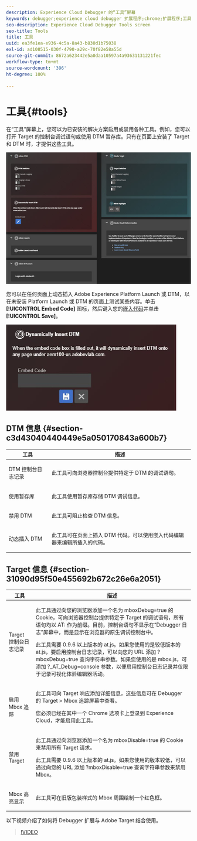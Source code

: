 ```yaml
---
description: Experience Cloud Debugger 的“工具”屏幕
keywords: debugger;experience cloud debugger 扩展程序;chrome;扩展程序;工具;dtm;target
seo-description: Experience Cloud Debugger Tools screen
seo-title: Tools
title: 工具
uuid: ea3fe1ea-e936-4c5a-8a43-b830d1b75038
exl-id: ad108515-030f-4790-a29c-70f82e58a55d
source-git-commit: 8672a623442e5a0daa10597a4a93631131221fec
workflow-type: tm+mt
source-wordcount: '396'
ht-degree: 100%

---
```


# 工具{#tools}

在“工具”屏幕上，您可以为已安装的解决方案启用或禁用各种工具。例如，您可以打开 Target 的控制台调试语句或使用 DTM 暂存库。只有在页面上安装了 Target 和 DTM 时，才提供这些工具。

![](assets/tools.jpg)

您可以在任何页面上动态插入 Adobe Experience Platform Launch 或 DTM，以在未安装 Platform Launch 或 DTM 的页面上测试某些内容。单击 **[!UICONTROL Embed Code]** 图标，然后键入您的[嵌入代码](https://docs.adobe.com/content/help/zh-Hans/dtm/using/client-side/deployment.html)并单击 **[!UICONTROL Save]**。

![](assets/tools-embedcode.jpg)

## DTM 信息 {#section-c3d43040440449e5a050170843a600b7}

<table id="table_04625C3319134E169A35DB74C1D1FB31"> 
 <thead> 
  <tr> 
   <th colname="col1" class="entry"> 工具 </th> 
   <th colname="col2" class="entry"> 描述 </th> 
  </tr>
 </thead>
 <tbody> 
  <tr> 
   <td colname="col1"> <p> DTM 控制台日志记录 </p> </td> 
   <td colname="col2"> <p>此工具可向浏览器控制台提供特定于 DTM 的调试语句。 </p> </td> 
  </tr> 
  <tr> 
   <td colname="col1"> <p>使用暂存库 </p> </td> 
   <td colname="col2"> <p>此工具使用暂存库存储 DTM 调试信息。 </p> </td> 
  </tr> 
  <tr> 
   <td colname="col1"> <p>禁用 DTM </p> </td> 
   <td colname="col2"> <p>此工具可阻止检查 DTM 信息。 </p> </td> 
  </tr> 
  <tr> 
   <td colname="col1"> <p> 动态插入 DTM </p> </td> 
   <td colname="col2"> <p> 此工具可在页面上插入 DTM 代码。可以使用嵌入代码编辑器来编辑所插入的代码。 </p> </td> 
  </tr> 
 </tbody> 
</table>

## Target 信息 {#section-31090d95f50e455692b672c26e6a2051}

<table id="table_A71D269B49F4417599EBACA44D5CCF4F"> 
 <thead> 
  <tr> 
   <th colname="col1" class="entry"> 工具 </th> 
   <th colname="col2" class="entry"> 描述 </th> 
  </tr>
 </thead>
 <tbody> 
  <tr> 
   <td colname="col1"> <p>Target 控制台日志记录 </p> </td> 
   <td colname="col2"> <p>此工具通过向您的浏览器添加一个名为<span class="codeph"> mboxDebug=true</span> 的 Cookie，可向浏览器控制台提供特定于 Target 的调试语句，所有语句均以 <span class="codeph">AT:</span> 作为前缀。目前，控制台语句不显示在“Debugger 日志”屏幕中，而是显示在浏览器的原生调试控制台中。 </p> <p> 此工具需要 0.9.6 以上版本的 at.js。如果您使用的是较低版本的 at.js，要启用控制台日志记录，可以向您的 URL 添加<span class="codeph"> ?mboxDebug=true</span> 查询字符串参数。如果您使用的是 mbox.js，可添加<span class="codeph"> ?_AT_Debug=console</span> 参数，以便启用控制台日志记录并仅限于记录可视化体验编辑器活动。 </p> </td> 
  </tr> 
  <tr> 
   <td colname="col1"> <p> 启用 Mbox 追踪 </p> </td> 
   <td colname="col2"> <p>此工具可向 Target 响应添加详细信息，这些信息可在 Debugger 的 <span class="uicontrol">Target &gt; Mbox 追踪</span>屏幕中查看。 </p> <p> 您必须已经在其中一个 Chrome 选项卡上登录到 Experience Cloud，才能启用此工具。 </p> </td> 
  </tr> 
  <tr> 
   <td colname="col1"> <p>禁用 Target </p> </td> 
   <td colname="col2"> <p>此工具通过向浏览器添加一个名为<span class="codeph"> mboxDisable=true</span> 的 Cookie 来禁用所有 Target 请求。 </p> <p> 此工具需要 0.9.6 以上版本的 at.js。如果您使用的版本较低，可以通过向您的 URL 添加<span class="codeph"> ?mboxDisable=true</span> 查询字符串参数来禁用 Mbox。 </p> </td> 
  </tr> 
  <tr> 
   <td colname="col1"> <p> Mbox 高亮显示 </p> </td> 
   <td colname="col2"> <p> 此工具可在旧版包装样式的 Mbox 周围绘制一个红色框。 </p> </td> 
  </tr> 
 </tbody> 
</table>

以下视频介绍了如何将 Debugger 扩展与 Adobe Target 结合使用。

>[!VIDEO](https://video.tv.adobe.com/v/23115t2/)
